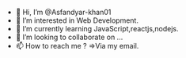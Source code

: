- 👋 Hi, I’m @Asfandyar-khan01
- 👀 I’m interested in Web Development.
- 🌱 I’m currently learning JavaScript,reactjs,nodejs.
- 💞️ I’m looking to collaborate on ...
- 📫 How to reach me ? =>Via my email.

<!---
Asfandyar-khan01/Asfandyar-khan01 is a ✨ special ✨ repository because its `README.md` (this file) appears on your GitHub profile.
You can click the Preview link to take a look at your changes.
--->
